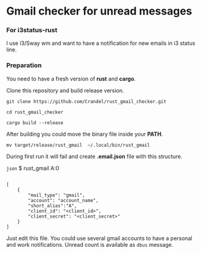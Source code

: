 # Gmail checker for unread messages

### For i3status-rust

I use i3/Sway wm and want to have a notification for new emails in i3 status line.

### Preparation

You need to have a fresh version of **rust** and **cargo**.

Clone this repository and build release version.

```
git clone https://github.com/Crandel/rust_gmail_checker.git

cd rust_gmail_checker

cargo build --release
```

After building you could move the binary file inside your **PATH**.

```
mv target/release/rust_gmail  ~/.local/bin/rust_gmail
```

During first run it will fail and create **.email.json** file with this structure.

```json```
$ rust_gmail
A:0
```

[
    {
        "mail_type": "gmail",
        "account": "account_name",
        "short_alias":"A",
        "client_id": "<client_id>",
        "client_secret": "<client_secret>"
    }
]
```

Just edit this file.
You could use several gmail accounts to have a personal and work notifications.
Unread count is available as `dbus` message.
